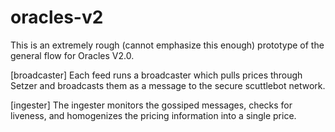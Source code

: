 # oracles-v2

This is an extremely rough (cannot emphasize this enough) prototype of the general flow for Oracles V2.0.

[broadcaster]
Each feed runs a broadcaster which pulls prices through Setzer and broadcasts them as a message to the secure scuttlebot network.

[ingester]
The ingester monitors the gossiped messages, checks for liveness, and homogenizes the pricing information into a single price.